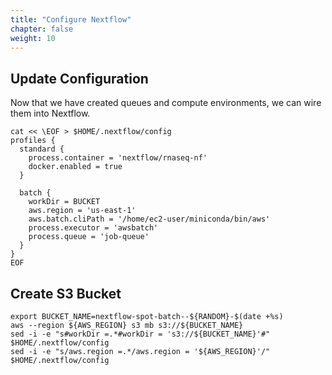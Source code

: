 ```yaml
---
title: "Configure Nextflow"
chapter: false
weight: 10
---
```


## Update Configuration

Now that we have created queues and compute environments, we can wire them into Nextflow.

```
cat << \EOF > $HOME/.nextflow/config
profiles {
  standard {
    process.container = 'nextflow/rnaseq-nf'
    docker.enabled = true
  }

  batch {
    workDir = BUCKET
    aws.region = 'us-east-1'
    aws.batch.cliPath = '/home/ec2-user/miniconda/bin/aws'
    process.executor = 'awsbatch'
    process.queue = 'job-queue'
  }
}
EOF
```

## Create S3 Bucket

```
export BUCKET_NAME=nextflow-spot-batch--${RANDOM}-$(date +%s)
aws --region ${AWS_REGION} s3 mb s3://${BUCKET_NAME}
sed -i -e "s#workDir =.*#workDir = 's3://${BUCKET_NAME}'#" $HOME/.nextflow/config
sed -i -e "s/aws.region =.*/aws.region = '${AWS_REGION}'/" $HOME/.nextflow/config
```
